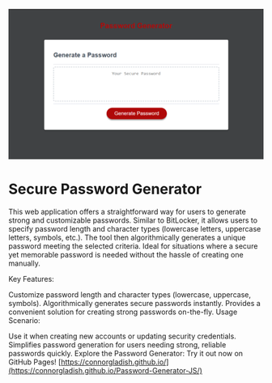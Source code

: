 ![preview.png](assets/preview.png)

# Secure Password Generator

This web application offers a straightforward way for users to generate strong and customizable passwords. Similar to BitLocker, it allows users to specify password length and character types (lowercase letters, uppercase letters, symbols, etc.). The tool then algorithmically generates a unique password meeting the selected criteria. Ideal for situations where a secure yet memorable password is needed without the hassle of creating one manually.

Key Features:

Customize password length and character types (lowercase, uppercase, symbols).
Algorithmically generates secure passwords instantly.
Provides a convenient solution for creating strong passwords on-the-fly.
Usage Scenario:

Use it when creating new accounts or updating security credentials.
Simplifies password generation for users needing strong, reliable passwords quickly.
Explore the Password Generator:
Try it out now on GitHub Pages! [https://connorgladish.github.io/](https://connorgladish.github.io/Password-Generator-JS/)
